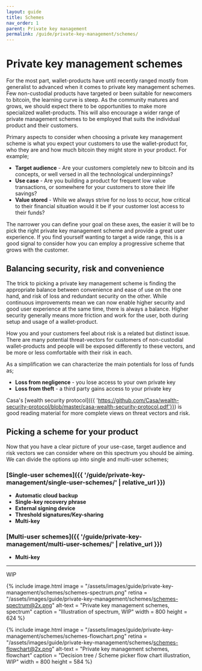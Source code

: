 ```yaml
---
layout: guide
title: Schemes
nav_order: 1
parent: Private key management
permalink: /guide/private-key-management/schemes/
---
```


# Private key management schemes

For the most part, wallet-products have until recently ranged mostly from generalist to advanced when it comes to private key management schemes. Few non-custodial products have targeted or been suitable for newcomers to bitcoin, the learning curve is steep. As the community matures and grows, we should expect there to be opportunities to make more specialized wallet-products. This will also encourage a wider range of private management schemes to be employed that suits the individual product and their customers.

Primary aspects to consider when choosing a private key management scheme is what you expect your customers to use the wallet-product for, who they are and how much bitcoin they might store in your product. For example;


* **Target audience** - Are your customers completely new to bitcoin and its concepts, or well versed in all the technological underpinnings?
* **Use case** - Are you building a product for frequent low value transactions, or somewhere for your customers to store their life savings?
* **Value stored** - While we always strive for no loss to occur, how critical to their financial situation would it be if your customer lost access to their funds?


The narrower you can define your goal on these axes, the easier it will be to pick the right private key management scheme and provide a great user experience. If you find yourself wanting to target a wide range, this is a good signal to consider how you can employ a progressive scheme that grows with the customer. 

## Balancing security, risk and convenience

The trick to picking a private key management scheme is finding the appropriate balance between convenience and ease of use on the one hand, and risk of loss and redundant security on the other. While continuous improvements mean we can now enable higher security and good user experience at the same time, there is always a balance. Higher security generally means more friction and work for the user, both during setup and usage of a wallet-product. 

How you and your customers feel about risk is a related but distinct issue. There are many potential threat-vectors for customers of non-custodial wallet-products and people will be exposed differently to these vectors, and be more or less comfortable with their risk in each. 

As a simplification we can characterize the main potentials for loss of funds as;

* **Loss from negligence** - you lose access to your own private key
* **Loss from theft** - a third party gains access to your private key

Casa's [wealth security protocol]({{ 'https://github.com/Casa/wealth-security-protocol/blob/master/casa-wealth-security-protocol.pdf'}}) is good reading material for more complete views on threat vectors and risk.

## Picking a scheme for your product

Now that you have a clear picture of your use-case, target audience and risk vectors we can consider where on this spectrum you should be aiming. 
We can divide the options up into single and multi-user schemes;

### [Single-user schemes]({{ '/guide/private-key-management/single-user-schemes/' | relative_url }})
- **Automatic cloud backup**
- **Single-key recovery phrase**
- **External signing device**
- **Threshold signatures/Key-sharing**
- **Multi-key**

### [Multi-user schemes]({{ '/guide/private-key-management/multi-user-schemes/' | relative_url }})
- **Multi-key**

---
WIP

{% include image.html
   image = "/assets/images/guide/private-key-management/schemes/schemes-spectrum.png"
   retina = "/assets/images/guide/private-key-management/schemes/schemes-spectrum@2x.png"
   alt-text = "Private key management schemes, spectrum"
   caption = "Illustration of spectrum, WIP"
   width = 800
   height = 624
%}

{% include image.html
   image = "/assets/images/guide/private-key-management/schemes/schemes-flowchart.png"
   retina = "/assets/images/guide/private-key-management/schemes/schemes-flowchart@2x.png"
   alt-text = "Private key management schemes, flowchart"
   caption = "Decision tree / Scheme picker flow chart illustration, WIP"
   width = 800
   height = 584
%}